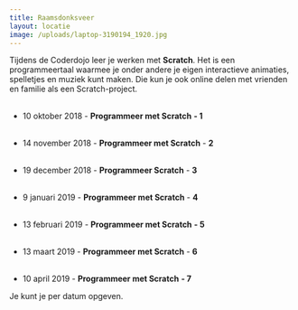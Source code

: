 ```yaml
---
title: Raamsdonksveer
layout: locatie
image: /uploads/laptop-3190194_1920.jpg
---
```


Tijdens de Coderdojo leer je werken met **Scratch**. Het is een programmeertaal waarmee je onder andere je eigen interactieve animaties, spelletjes en muziek kunt maken. Die kun je ook online delen met vrienden en familie als een Scratch-project.  
 

*   10 oktober 2018 - **Programmeer met Scratch** **- 1**   
     
*   14 november 2018 - **Programmeer met Scratch** - **2**  
     
*   19 december 2018 - **Programmeer Scratch** - **3**   
     

*   9 januari 2019 - **Programmeer met Scratch** - **4**  
     

*   13 februari 2019 - **Programmeer met Scratch** **- 5**  
     
*   13 maart 2019 - **Programmeer met Scratch** - **6**  
     
*   10 april 2019 - **Programmeer met Scratch** **- 7**

  
Je kunt je per datum opgeven.
